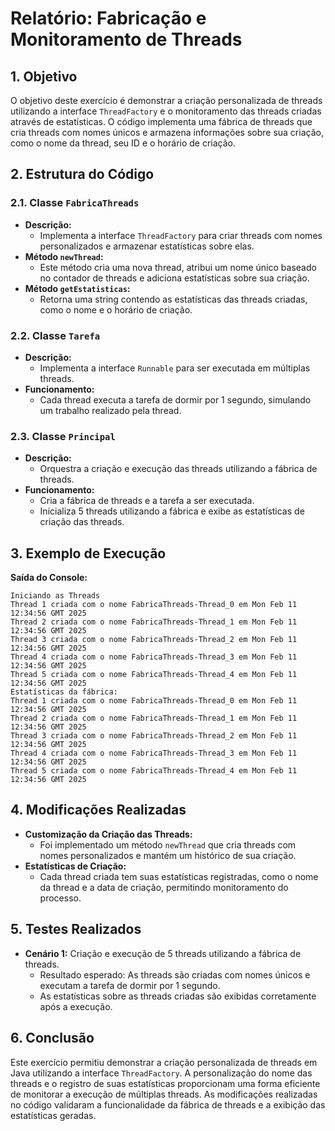 # Relatório: Fabricação e Monitoramento de Threads

## 1. Objetivo

O objetivo deste exercício é demonstrar a criação personalizada de threads utilizando a interface `ThreadFactory` e o monitoramento das threads criadas através de estatísticas. O código implementa uma fábrica de threads que cria threads com nomes únicos e armazena informações sobre sua criação, como o nome da thread, seu ID e o horário de criação.

## 2. Estrutura do Código

### 2.1. Classe `FabricaThreads`
- **Descrição:** 
  - Implementa a interface `ThreadFactory` para criar threads com nomes personalizados e armazenar estatísticas sobre elas.
- **Método `newThread`:**
  - Este método cria uma nova thread, atribui um nome único baseado no contador de threads e adiciona estatísticas sobre sua criação.
- **Método `getEstatisticas`:**
  - Retorna uma string contendo as estatísticas das threads criadas, como o nome e o horário de criação.

### 2.2. Classe `Tarefa`
- **Descrição:** 
  - Implementa a interface `Runnable` para ser executada em múltiplas threads.
- **Funcionamento:**
  - Cada thread executa a tarefa de dormir por 1 segundo, simulando um trabalho realizado pela thread.

### 2.3. Classe `Principal`
- **Descrição:** 
  - Orquestra a criação e execução das threads utilizando a fábrica de threads.
- **Funcionamento:**
  - Cria a fábrica de threads e a tarefa a ser executada.
  - Inicializa 5 threads utilizando a fábrica e exibe as estatísticas de criação das threads.

## 3. Exemplo de Execução

**Saída do Console:**

```
Iniciando as Threads
Thread 1 criada com o nome FabricaThreads-Thread_0 em Mon Feb 11 12:34:56 GMT 2025
Thread 2 criada com o nome FabricaThreads-Thread_1 em Mon Feb 11 12:34:56 GMT 2025
Thread 3 criada com o nome FabricaThreads-Thread_2 em Mon Feb 11 12:34:56 GMT 2025
Thread 4 criada com o nome FabricaThreads-Thread_3 em Mon Feb 11 12:34:56 GMT 2025
Thread 5 criada com o nome FabricaThreads-Thread_4 em Mon Feb 11 12:34:56 GMT 2025
Estatísticas da fábrica:
Thread 1 criada com o nome FabricaThreads-Thread_0 em Mon Feb 11 12:34:56 GMT 2025
Thread 2 criada com o nome FabricaThreads-Thread_1 em Mon Feb 11 12:34:56 GMT 2025
Thread 3 criada com o nome FabricaThreads-Thread_2 em Mon Feb 11 12:34:56 GMT 2025
Thread 4 criada com o nome FabricaThreads-Thread_3 em Mon Feb 11 12:34:56 GMT 2025
Thread 5 criada com o nome FabricaThreads-Thread_4 em Mon Feb 11 12:34:56 GMT 2025
```

## 4. Modificações Realizadas

- **Customização da Criação das Threads:** 
  - Foi implementado um método `newThread` que cria threads com nomes personalizados e mantém um histórico de sua criação.
- **Estatísticas de Criação:** 
  - Cada thread criada tem suas estatísticas registradas, como o nome da thread e a data de criação, permitindo monitoramento do processo.

## 5. Testes Realizados

- **Cenário 1:** Criação e execução de 5 threads utilizando a fábrica de threads.
  - Resultado esperado: As threads são criadas com nomes únicos e executam a tarefa de dormir por 1 segundo.
  - As estatísticas sobre as threads criadas são exibidas corretamente após a execução.

## 6. Conclusão

Este exercício permitiu demonstrar a criação personalizada de threads em Java utilizando a interface `ThreadFactory`. A personalização do nome das threads e o registro de suas estatísticas proporcionam uma forma eficiente de monitorar a execução de múltiplas threads. As modificações realizadas no código validaram a funcionalidade da fábrica de threads e a exibição das estatísticas geradas.
